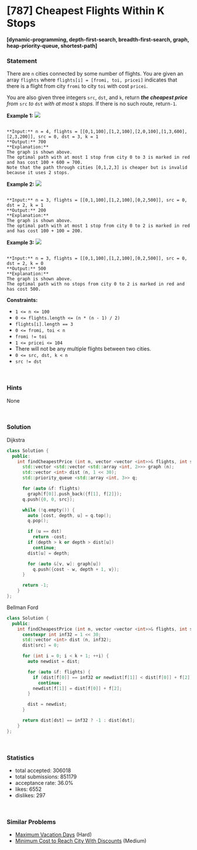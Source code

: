 # [787] Cheapest Flights Within K Stops

**[dynamic-programming, depth-first-search, breadth-first-search, graph, heap-priority-queue, shortest-path]**

### Statement

There are `n` cities connected by some number of flights. You are given an array `flights` where `flights[i] = [fromi, toi, pricei]` indicates that there is a flight from city `fromi` to city `toi` with cost `pricei`.

You are also given three integers `src`, `dst`, and `k`, return ***the cheapest price** from* `src` *to* `dst` *with at most* `k` *stops.* If there is no such route, return`-1`.


**Example 1:**
![](https://assets.leetcode.com/uploads/2022/03/18/cheapest-flights-within-k-stops-3drawio.png)

```

**Input:** n = 4, flights = [[0,1,100],[1,2,100],[2,0,100],[1,3,600],[2,3,200]], src = 0, dst = 3, k = 1
**Output:** 700
**Explanation:**
The graph is shown above.
The optimal path with at most 1 stop from city 0 to 3 is marked in red and has cost 100 + 600 = 700.
Note that the path through cities [0,1,2,3] is cheaper but is invalid because it uses 2 stops.

```

**Example 2:**
![](https://assets.leetcode.com/uploads/2022/03/18/cheapest-flights-within-k-stops-1drawio.png)

```

**Input:** n = 3, flights = [[0,1,100],[1,2,100],[0,2,500]], src = 0, dst = 2, k = 1
**Output:** 200
**Explanation:**
The graph is shown above.
The optimal path with at most 1 stop from city 0 to 2 is marked in red and has cost 100 + 100 = 200.

```

**Example 3:**
![](https://assets.leetcode.com/uploads/2022/03/18/cheapest-flights-within-k-stops-2drawio.png)

```

**Input:** n = 3, flights = [[0,1,100],[1,2,100],[0,2,500]], src = 0, dst = 2, k = 0
**Output:** 500
**Explanation:**
The graph is shown above.
The optimal path with no stops from city 0 to 2 is marked in red and has cost 500.

```

**Constraints:**
* `1 <= n <= 100`
* `0 <= flights.length <= (n * (n - 1) / 2)`
* `flights[i].length == 3`
* `0 <= fromi, toi < n`
* `fromi != toi`
* `1 <= pricei <= 104`
* There will not be any multiple flights between two cities.
* `0 <= src, dst, k < n`
* `src != dst`


<br>

### Hints

None

<br>

### Solution

Dijkstra

```cpp
class Solution {
  public:
    int findCheapestPrice (int n, vector <vector <int>>& flights, int src, int dst, int k) {
      std::vector <std::vector <std::array <int, 2>>> graph (n);
      std::vector <int> dist (n, 1 << 30);
      std::priority_queue <std::array <int, 3>> q;

      for (auto &f: flights)
        graph[f[0]].push_back({f[1], f[2]});
      q.push({0, 0, src});

      while (!q.empty()) {
        auto [cost, depth, u] = q.top();
        q.pop();

        if (u == dst)
          return -cost;
        if (depth > k or depth > dist[u])
          continue;
        dist[u] = depth;

        for (auto &[v, w]: graph[u])
          q.push({cost - w, depth + 1, v});
      }

      return -1;
    }
};
```

Bellman Ford

```cpp
class Solution {
  public:
    int findCheapestPrice (int n, vector <vector <int>>& flights, int src, int dst, int k) {
      constexpr int inf32 = 1 << 30;
      std::vector <int> dist (n, inf32);
      dist[src] = 0;

      for (int i = 0; i < k + 1; ++i) {
        auto newdist = dist;

        for (auto &f: flights) {
          if (dist[f[0]] == inf32 or newdist[f[1]] < dist[f[0]] + f[2])
            continue;
          newdist[f[1]] = dist[f[0]] + f[2];
        }

        dist = newdist;
      }

      return dist[dst] == inf32 ? -1 : dist[dst];
    }
};
```

<br>

### Statistics

- total accepted: 306018
- total submissions: 851179
- acceptance rate: 36.0%
- likes: 6552
- dislikes: 297

<br>

### Similar Problems

- [Maximum Vacation Days](https://leetcode.com/problems/maximum-vacation-days) (Hard)
- [Minimum Cost to Reach City With Discounts](https://leetcode.com/problems/minimum-cost-to-reach-city-with-discounts) (Medium)
